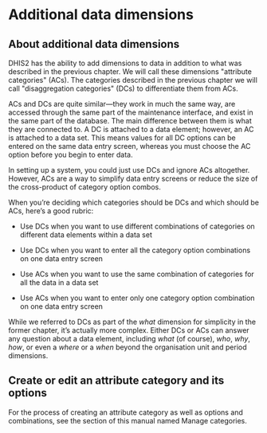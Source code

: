# Additional data dimensions

<!--DHIS2-SECTION-ID:additional_data_dimensions-->

## About additional data dimensions

DHIS2 has the ability to add dimensions to data in addition to what was
described in the previous chapter. We will call these dimensions
"attribute categories" (ACs). The categories described in the previous
chapter we will call "disaggregation categories" (DCs) to differentiate
them from ACs.

ACs and DCs are quite similar—they work in much the same way, are
accessed through the same part of the maintenance interface, and exist
in the same part of the database. The main difference between them is
what they are connected to. A DC is attached to a data element; however, 
an AC is attached to a data set. This means values for all DC options
can be entered on the same data entry screen, whereas you must choose
the AC option before you begin to enter data.

In setting up a system, you could just use DCs and ignore ACs
altogether. However, ACs are a way to simplify data entry screens or
reduce the size of the cross-product of category option combos.

When you’re deciding which categories should be DCs and which should be
ACs, here’s a good rubric:

  - Use DCs when you want to use different combinations of categories on
    different data elements within a data set

  - Use DCs when you want to enter all the category option combinations
    on one data entry screen

  - Use ACs when you want to use the same combination of categories for
    all the data in a data set

  - Use ACs when you want to enter only one category option combination
    on one data entry screen

While we referred to DCs as part of the *what* dimension for simplicity
in the former chapter, it’s actually more complex. Either DCs or ACs can
answer any question about a data element, including *what* (of course),
*who*, *why*, *how*, or even a *where* or a *when* beyond the
organisation unit and period dimensions.

## Create or edit an attribute category and its options

For the process of creating an attribute category as well as options and
combinations, see the section of this manual named Manage categories.
